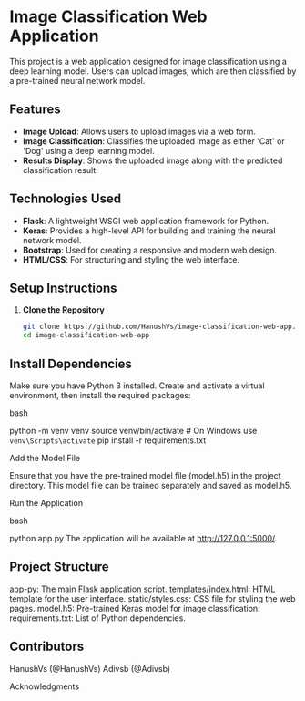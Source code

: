 ###

# Image Classification Web Application

This project is a web application designed for image classification using a deep learning model. Users can upload images, which are then classified by a pre-trained neural network model.

## Features

- **Image Upload**: Allows users to upload images via a web form.
- **Image Classification**: Classifies the uploaded image as either 'Cat' or 'Dog' using a deep learning model.
- **Results Display**: Shows the uploaded image along with the predicted classification result.

## Technologies Used

- **Flask**: A lightweight WSGI web application framework for Python.
- **Keras**: Provides a high-level API for building and training the neural network model.
- **Bootstrap**: Used for creating a responsive and modern web design.
- **HTML/CSS**: For structuring and styling the web interface.

## Setup Instructions

1. **Clone the Repository**

   ```bash
   git clone https://github.com/HanushVs/image-classification-web-app.git
   cd image-classification-web-app
   
## Install Dependencies

Make sure you have Python 3 installed. Create and activate a virtual environment, then install the required packages:

bash

python -m venv venv
source venv/bin/activate  # On Windows use `venv\Scripts\activate`
pip install -r requirements.txt

Add the Model File

Ensure that you have the pre-trained model file (model.h5) in the project directory. This model file can be trained separately and saved as model.h5.

Run the Application

bash

python app.py
The application will be available at http://127.0.0.1:5000/.

## Project Structure
app-py: The main Flask application script.
templates/index.html: HTML template for the user interface.
static/styles.css: CSS file for styling the web pages.
model.h5: Pre-trained Keras model for image classification.
requirements.txt: List of Python dependencies.

## Contributors
HanushVs (@HanushVs)
Adivsb (@Adivsb)



Acknowledgments
